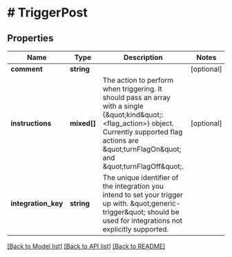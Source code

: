# # TriggerPost

## Properties

Name | Type | Description | Notes
------------ | ------------- | ------------- | -------------
**comment** | **string** |  | [optional]
**instructions** | **mixed[]** | The action to perform when triggering. It should pass an array with a single {\&quot;kind\&quot;: &lt;flag_action&gt;} object. Currently supported flag actions are \&quot;turnFlagOn\&quot; and \&quot;turnFlagOff\&quot;. | [optional]
**integration_key** | **string** | The unique identifier of the integration you intend to set your trigger up with. \&quot;generic-trigger\&quot; should be used for integrations not explicitly supported. |

[[Back to Model list]](../../README.md#models) [[Back to API list]](../../README.md#endpoints) [[Back to README]](../../README.md)
